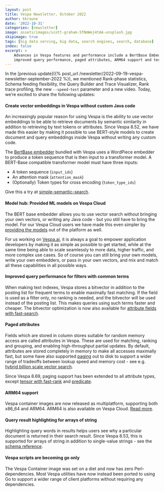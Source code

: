 ```yaml
---
layout: post
title: Vespa Newsletter, October 2022
author: kkraune
date: '2022-10-31'
categories: [newsletter]
image: assets/images/scott-graham-5fNmWej4tAA-unsplash.jpg
skipimage: true
tags: [big data serving, big data, search engines, search, database]
index: false
excerpt: >
    Advances in Vespa features and performance include a BertBase Embedder / model hub,
    improved query performance, paged attributes, ARM64 support and term bolding in string arrays.
---
```


In the [previous update]({% post_url /newsletter/2022-09-19-vespa-newsletter-september-2022 %}),
we mentioned Rank-phase statistics, Schema feeding flexibility, the Query Builder and Trace Visualizer,
Rank trace profiling, the new `--speed-test` parameter and a new video.
Today, we’re excited to share the following updates:


#### Create vector embeddings in Vespa without custom Java code
An increasingly popular reason for using Vespa is the ability to use vector embeddings
to be able to retrieve documents by semantic similarity in addition to retrieving by text tokens or attributes.
Since Vespa 8.52, we have made this easier by making it possible to use BERT-style models
to create document and query embeddings inside Vespa without writing any custom code.

The [BertBase embedder](https://docs.vespa.ai/en/embedding.html#bertbase-embedder) bundled with Vespa
uses a WordPiece embedder to produce a token sequence that is then input to a transformer model.
A BERT-Base compatible transformer model must have three inputs:
*  A token sequence (`input_ids`)
*  An attention mask (`attention_mask`)
*  (Optionally) Token types for cross encoding (`token_type_ids`)

Give this a try at
[simple-semantic-search](https://github.com/vespa-engine/sample-apps/tree/master/simple-semantic-search).



#### Model hub: Provided ML models on Vespa Cloud
The BERT base embedder allows you to use vector search without bringing your own vectors, or writing any Java code -
but you still have to bring the model.
For our Vespa Cloud users we have made this even simpler by
[providing the models](https://cloud.vespa.ai/en/model-hub) out of the platform as well.

For us working on [Vespa.ai](https://vespa.ai/), it is always a goal to empower application developers
by making it as simple as possible to get started,
while at the same time being able to scale seamlessly to more data, higher traffic, and more complex use cases.
So of course you can still bring your own models, write your own embedders, or pass in your own vectors,
and mix and match all these capabilities in all possible ways.



#### Improved query performance for filters with common terms
When making text indexes,
Vespa stores a bitvector in addition to the posting list for frequent terms to enable maximally fast matching.
If the field is used as a filter only, no ranking is needed,
and the bitvector will be used instead of the posting list.
This makes queries using such terms faster and cheaper.
The bitvector optimization is now also available for
[attribute fields with fast-search](https://docs.vespa.ai/en/attributes.html).



#### Paged attributes
Fields which are stored in column stores suitable for random memory access are called attributes in Vespa.
These are used for matching, ranking and grouping, and enabling high-throughput partial updates.
By default, attributes are stored completely in memory to make all accesses maximally fast,
but some have also supported [paging](https://docs.vespa.ai/en/attributes.html#paged-attributes) out to disk
to support a wider range of tradeoffs between lookup speed and memory cost -
see e.g. [hybrid billion scale vector search](https://blog.vespa.ai/vespa-hybrid-billion-scale-vector-search/).

Since Vespa 8.69, paging support has been extended to all attribute types,
except [tensor with fast-rank](https://docs.vespa.ai/en/reference/schema-reference.html#attribute) and
[predicate](https://docs.vespa.ai/en/predicate-fields.html).



#### ARM64 support
Vespa container images are now released as multiplatform, supporting both x86_64 and ARM64.
ARM64 is also available on Vespa Cloud.
[Read more](https://blog.vespa.ai/vespa-on-arm64/).



#### Query result highlighting for arrays of string
Highlighting query words in results helps users see why a particular document is returned in their search result.
Since Vespa 8.53, this is supported for arrays of string in addition to single-value strings -
see the [schema reference](https://docs.vespa.ai/en/reference/schema-reference.html#bolding).



#### Vespa scripts are becoming go only
The Vespa Container image was set on a diet and now has zero Perl-dependencies.
Most Vespa utilities have now instead been ported to using Go to support a wider range of client platforms
without requiring any dependencies.
